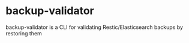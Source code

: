 # backup-validator
backup-validator is a CLI for validating Restic/Elasticsearch backups by restoring them
